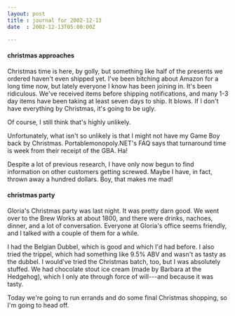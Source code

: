 ```yaml
---
layout: post
title : journal for 2002-12-13
date  : 2002-12-13T05:00:00Z

---
```

<h4>christmas approaches</h4>Christmas time is here, by golly, but something like half of the presents we ordered haven't even shipped yet.  I've been bitching about Amazon for a long time now, but lately everyone I know has been joining in.  It's been ridiculous.  We've received items before shipping notifications, and many 1-3 day items have been taking at least seven days to ship.  It blows.  If I don't have everything by Christmas, it's going to be ugly.

Of course, I still think that's highly unlikely.

Unfortunately, what isn't so unlikely is that I might not have my Game Boy back by Christmas.  Portablemonopoly.NET's FAQ says that turnaround time is week from their receipt of the GBA.  Ha!

Despite a lot of previous research, I have only now begun to find information on other customers getting screwed.  Maybe I have, in fact, thrown away a hundred dollars.  Boy, that makes me mad!<h4>christmas party</h4>Gloria's Christmas party was last night.  It was pretty darn good.  We went over to the Brew Works at about 1800, and there were drinks, nachoes, dinner, and a lot of conversation.  Everyone at Gloria's office seems friendly, and I talked with a couple of them for a while.  

I had the Belgian Dubbel, which is good and which I'd had before.  I also tried the trippel, which had something like 9.5% ABV and wasn't as tasty as the dubbel.  I would've tried the Christmas batch, too, but I was absolutely stuffed.  We had chocolate stout ice cream (made by Barbara at the Hedgehog), which I only ate through force of will---and because it was tasty.

Today we're going to run errands and do some final Christmas shopping, so I'm going to head off.

